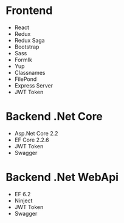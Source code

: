 
# Frontend
* React
* Redux
* Redux Saga
* Bootstrap
* Sass
* FormIk
* Yup
* Classnames
* FilePond
* Express Server
* JWT Token


# Backend .Net Core
* Asp.Net Core 2.2
* EF Core 2.2.6
* JWT Token
* Swagger

# Backend .Net WebApi
* EF 6.2
* Ninject
* JWT Token
* Swagger
